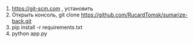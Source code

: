 1) https://git-scm.com , установить
2) Открыть консоль, git clone https://github.com/RucardTomsk/sumarize-back.git
3) pip install -r requirements.txt
4) python app.py
